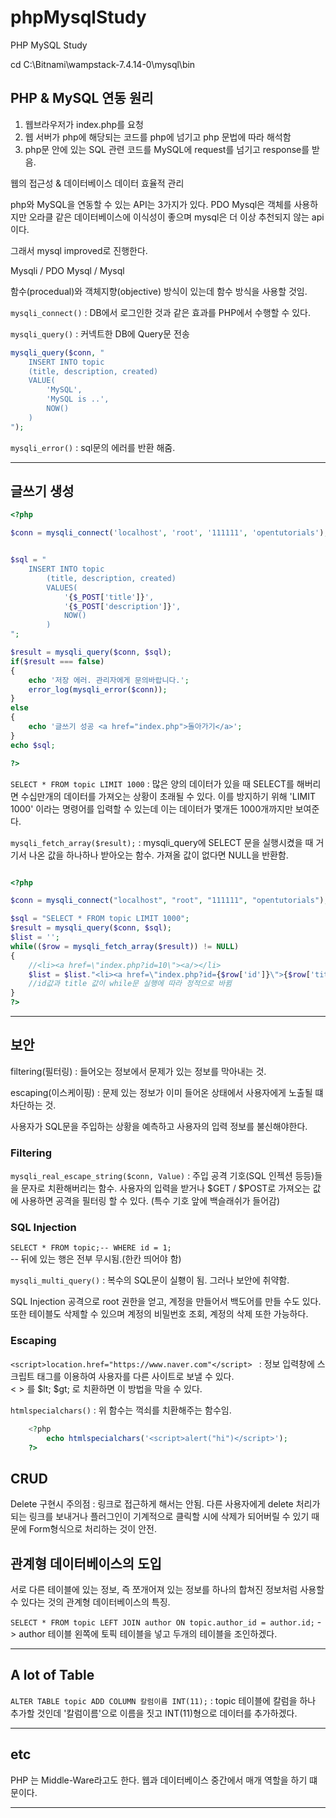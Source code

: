# phpMysqlStudy
PHP MySQL Study

cd C:\Bitnami\wampstack-7.4.14-0\mysql\bin

## PHP & MySQL 연동 원리

1. 웹브라우저가 index.php를 요청
2. 웹 서버가 php에 해당되는 코드를 php에 넘기고 php 문법에 따라 해석함
3. php문 안에 있는 SQL 관련 코드를 MySQL에 request를 넘기고 response를 받음.

웹의 접근성 & 데이터베이스 데이터 효율적 관리

php와 MySQL을 연동할 수 있는 API는 3가지가 있다.
PDO Mysql은 객체를 사용하지만 오라클 같은 데이터베이스에 이식성이 좋으며
mysql은 더 이상 추천되지 않는 api이다. 

그래서 mysql improved로 진행한다.

Mysqli / PDO Mysql / Mysql

함수(procedual)와 객체지향(objective) 방식이 있는데 함수 방식을 사용할 것임.

`mysqli_connect()` : DB에서 로그인한 것과 같은 효과를 PHP에서 수행할 수 있다.

`mysqli_query()` : 커넥트한 DB에 Query문 전송

``` php
mysqli_query($conn, "
    INSERT INTO topic
    (title, description, created)
    VALUE(
        'MySQL',
        'MySQL is ..',
        NOW()
    )
");
```

`mysqli_error()` : sql문의 에러를 반환 해줌.

---

## 글쓰기 생성
``` php
<?php

$conn = mysqli_connect('localhost', 'root', '111111', 'opentutorials');


$sql = "
    INSERT INTO topic
        (title, description, created)
        VALUES(
            '{$_POST['title']}',
            '{$_POST['description']}',
            NOW()
        )
";

$result = mysqli_query($conn, $sql);
if($result === false)
{
    echo '저장 에러. 관리자에게 문의바랍니다.';
    error_log(mysqli_error($conn));
}
else
{
    echo '글쓰기 성공 <a href="index.php">돌아가기</a>';
}
echo $sql;

?>
```

`SELECT * FROM topic LIMIT 1000` : 많은 양의 데이터가 있을 때 SELECT를 해버리면 수십만개의 데이터를 가져오는 상황이 초래될 수 있다. 이를 방지하기 위해 'LIMIT 1000' 이라는 명령어를 입력할 수 있는데 이는 데이터가 몇개든 1000개까지만 보여준다.

`mysqli_fetch_array($result);` : mysqli_query에 SELECT 문을 실행시켰을 때 거기서 나온 값을 하나하나 받아오는 함수. 가져올 값이 없다면 NULL을 반환함.

``` php

<?php

$conn = mysqli_connect("localhost", "root", "111111", "opentutorials");

$sql = "SELECT * FROM topic LIMIT 1000";
$result = mysqli_query($conn, $sql);
$list = '';
while(($row = mysqli_fetch_array($result)) != NULL)
{
    //<li><a href=\"index.php?id=10\"><a/></li>
    $list = $list."<li><a href=\"index.php?id={$row['id']}\">{$row['title']}</a></li>";
    //id값과 title 값이 while문 실행에 따라 정적으로 바뀜
}
?>

```

---

## 보안

filtering(필터링) : 들어오는 정보에서 문제가 있는 정보를 막아내는 것.

escaping(이스케이핑) : 문제 있는 정보가 이미 들어온 상태에서 사용자에게 노출될 떄 차단하는 것.

사용자가 SQL문을 주입하는 상황을 예측하고 사용자의 입력 정보를 불신해야한다.

### Filtering

 `mysqli_real_escape_string($conn, Value)` : 주입 공격 기호(SQL 인젝션 등등)들을 문자로 치환해버리는 함수. 사용자의 입력을 받거나 $GET / $POST로 가져오는 값에 사용하면 공격을 필터링 할 수 있다. (특수 기호 앞에 백슬래쉬가 들어감)

### SQL Injection

`SELECT * FROM topic;-- WHERE id = 1;`  
-- 뒤에 있는 행은 전부 무시됨.(한칸 띄어야 함)

`mysqli_multi_query()` : 복수의 SQL문이 실횅이 됨. 그러나 보안에 취약함.

SQL Injection 공격으로 root 권한을 얻고, 계정을 만들어서 백도어를 만들 수도 있다. 또한 테이블도 삭제할 수 있으며 계정의 비밀번호 조회, 계정의 삭제 또한 가능하다.

### Escaping

`<script>location.href="https://www.naver.com"</script> ` : 정보 입력창에 스크립트 태그를 이용하여 사용자를 다른 사이트로 보낼 수 있다.  
< > 를 $lt; $gt; 로 치환하면 이 방법을 막을 수 있다.

`htmlspecialchars()` : 위 함수는 꺽쇠를 치환해주는 함수임.

``` php
    <?php
        echo htmlspecialchars('<script>alert("hi")</script>');
    ?>
```

## CRUD

Delete 구현시 주의점 : 링크로 접근하게 해서는 안됨. 다른 사용자에게 delete 처리가 되는 링크를 보내거나 플러그인이 기계적으로 클릭할 시에 삭제가 되어버릴 수 있기 때문에 Form형식으로 처리하는 것이 안전.

## 관계형 데이터베이스의 도입

서로 다른 테이블에 있는 정보, 즉 쪼개어져 있는 정보를 하나의 합쳐진 정보처럼 사용할 수 있다는 것의 관계형 데이터베이스의 특징.

`SELECT * FROM topic LEFT JOIN author ON topic.author_id = author.id;`
-> author 테이블 왼쪽에 토픽 테이블을 넣고 두개의 테이블을 조인하겠다.

---

## A lot of Table

`ALTER TABLE topic ADD COLUMN 칼럼이름 INT(11);` : topic 테이블에 칼럼을 하나 추가할 것인데 '칼럼이름'으로 이름을 짓고 INT(11)형으로 데이터를 추가하겠다.



---

## etc

PHP 는  Middle-Ware라고도 한다. 웹과 데이터베이스 중간에서 매개 역할을 하기 떄문이다.

---
